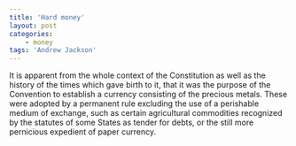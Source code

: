 ```yaml
---
title: 'Hard money'
layout: post
categories:
    - money
tags: 'Andrew Jackson'
---
```


It is apparent from the whole context of the Constitution as well as the history of the times which gave birth to it, that it was the purpose of the Convention to establish a currency consisting of the precious metals. These were adopted by a permanent rule excluding the use of a perishable medium of exchange, such as certain agricultural commodities recognized by the statutes of some States as tender for debts, or the still more pernicious expedient of paper currency.